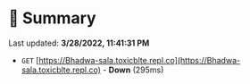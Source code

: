 # 📖 Summary
Last updated: **3/28/2022, 11:41:31 PM**

- `GET` [https://Bhadwa-sala.toxicblte.repl.co](https://Bhadwa-sala.toxicblte.repl.co) - **Down** (295ms)
